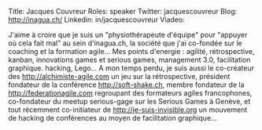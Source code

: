 Title: Jacques Couvreur
Roles: speaker
Twitter: jacquescouvreur‎
Blog: http://inagua.ch/
Linkedin: in/jacquescouvreur
Viadeo: 

J'aime à croire que je suis un "physiothérapeute d'équipe" pour "appuyer où cela fait mal" au sein d'inagua.ch, la société que j'ai co-fondée sur le coaching et la formation agile... Mes points d'energie : agilité, rétrospective, kanban, innovations games et serious games, management 3.0, facilitation graphique. hacking, Lego...
A mon temps perdu, je suis aussi le co-créateur des <http://alchimiste-agile.com> un jeu sur la rétrospective, président fondateur de la conférence <http://soft-shake.ch>, membre fondateur de la <http://federationagile.com> regroupant des formateurs agiles francophones, co-fondateur du meetup serious-gage sur les Serious Games à Genève, et tout récemment co-initiateur de <http://je-suis-invisible.org> un mouvement de hacking de conférences au moyen de facilitation graphique...
